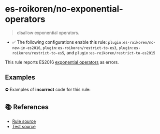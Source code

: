 # es-roikoren/no-exponential-operators
> disallow exponential operators.

- ✅ The following configurations enable this rule: `plugin:es-roikoren/no-new-in-es2016`, `plugin:es-roikoren/restrict-to-es3`, `plugin:es-roikoren/restrict-to-es5`, and `plugin:es-roikoren/restrict-to-es2015`

This rule reports ES2016 [exponential operators](https://github.com/rwaldron/exponentiation-operator#readme) as errors.

## Examples

⛔ Examples of **incorrect** code for this rule:

<eslint-playground type="bad" code="/*eslint es-roikoren/no-exponential-operators: error */
let a = b ** 2
a **= b
" />

## 📚 References

- [Rule source](https://github.com/roikoren755/eslint-plugin-es/blob/v0.0.0/src/rules/no-exponential-operators.ts)
- [Test source](https://github.com/roikoren755/eslint-plugin-es/blob/v0.0.0/tests/src/rules/no-exponential-operators.ts)
